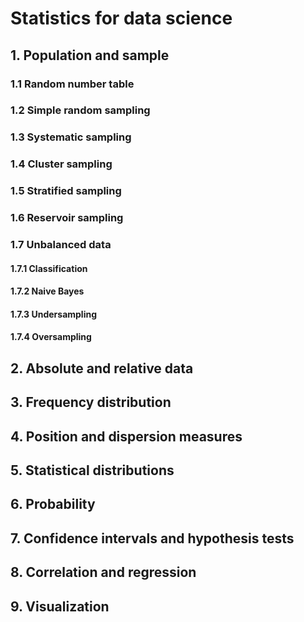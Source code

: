# Statistics for data science
## 1. Population and sample
### 1.1 Random number table
### 1.2 Simple random sampling
### 1.3 Systematic sampling
### 1.4 Cluster sampling
### 1.5 Stratified sampling
### 1.6 Reservoir sampling
### 1.7 Unbalanced data
#### 1.7.1 Classification
#### 1.7.2 Naive Bayes
#### 1.7.3 Undersampling
#### 1.7.4 Oversampling
## 2. Absolute and relative data
## 3. Frequency distribution
## 4. Position and dispersion measures
## 5. Statistical distributions 
## 6. Probability
## 7. Confidence intervals and hypothesis tests
## 8. Correlation and regression
## 9. Visualization 